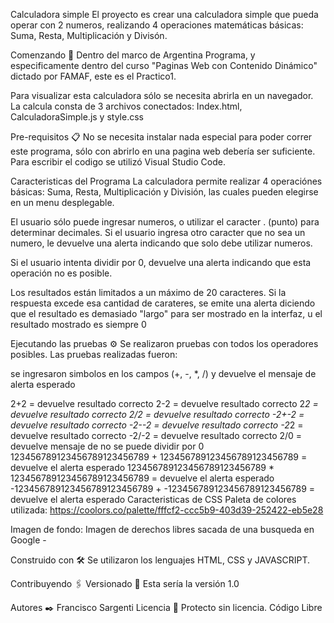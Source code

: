 Calculadora simple
El proyecto es crear una calculadora simple que pueda operar con 2 numeros, realizando 4 operaciones matemáticas básicas: Suma, Resta, Multiplicación y Divisón.

Comenzando 🚀
Dentro del marco de Argentina Programa, y especificamente dentro del curso "Paginas Web con Contenido Dinámico" dictado por FAMAF, este es el Practico1.

Para visualizar esta calculadora sólo se necesita abrirla en un navegador. La calcula consta de 3 archivos conectados: Index.html, CalculadoraSimple.js y style.css

Pre-requisitos 📋
No se necesita instalar nada especial para poder correr este programa, sólo con abrirlo en una pagina web debería ser suficiente. Para escribir el codigo se utilizó Visual Studio Code.

Caracteristicas del Programa
La calculadora permite realizar 4 operaciónes básicas: Suma, Resta, Multiplicación y División, las cuales pueden elegirse en un menu desplegable.

El usuario sólo puede ingresar numeros, o utilizar el caracter . (punto) para determinar decimales. Si el usuario ingresa otro caracter que no sea un numero, le devuelve una alerta indicando que solo debe utilizar numeros.

Si el usuario intenta dividir por 0, devuelve una alerta indicando que esta operación no es posible.

Los resultados están limitados a un máximo de 20 caracteres. Si la respuesta excede esa cantidad de carateres, se emite una alerta diciendo que el resultado es demasiado "largo" para ser mostrado en la interfaz, u el resultado mostrado es siempre 0

Ejecutando las pruebas ⚙️
Se realizaron pruebas con todos los operadores posibles. Las pruebas realizadas fueron:

se ingresaron simbolos en los campos (+, -, *, /) y devuelve el mensaje de alerta esperado

2+2 = devuelve resultado correcto
2-2 = devuelve resultado correcto
2*2 = devuelve resultado correcto
2/2 = devuelve resultado correcto
-2+-2 = devuelve resultado correcto
-2--2 = devuelve resultado correcto
-2*2 = devuelve resultado correcto
-2/-2 = devuelve resultado correcto
2/0 = devuelve mensaje de no se puede dividir por 0
123456789123456789123456789 + 123456789123456789123456789 = devuelve el alerta esperado
123456789123456789123456789 * 123456789123456789123456789 = devuelve el alerta esperado
-123456789123456789123456789 + -123456789123456789123456789 = devuelve el alerta esperado
Caracteristicas de CSS
Paleta de colores utilizada: https://coolors.co/palette/fffcf2-ccc5b9-403d39-252422-eb5e28

Imagen de fondo: Imagen de derechos libres sacada de una busqueda en Google - 

Construido con 🛠️
Se utilizaron los lenguajes HTML, CSS y JAVASCRIPT.


Contribuyendo 🖇️
Versionado 📌
Esta sería la versión 1.0

Autores ✒️
Francisco Sargenti
Licencia 📄
Protecto sin licencia. Código Libre
